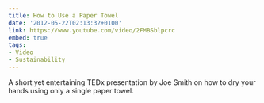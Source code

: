 ```yaml
---
title: How to Use a Paper Towel
date: '2012-05-22T02:13:32+0100'
link: https://www.youtube.com/video/2FMBSblpcrc
embed: true
tags:
- Video
- Sustainability
---
```

A short yet entertaining TEDx presentation by Joe Smith on how to dry your hands using only a single paper towel.
